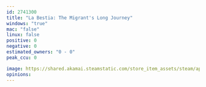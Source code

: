 ```yaml
---
id: 2741300
title: "La Bestia: The Migrant's Long Journey"
windows: "true"
mac: "false"
linux: false
positive: 0
negative: 0
estimated_owners: "0 - 0"
peak_ccu: 0

image: https://shared.akamai.steamstatic.com/store_item_assets/steam/apps/2741300/header.jpg?t=1709241995
opinions:
---
```

